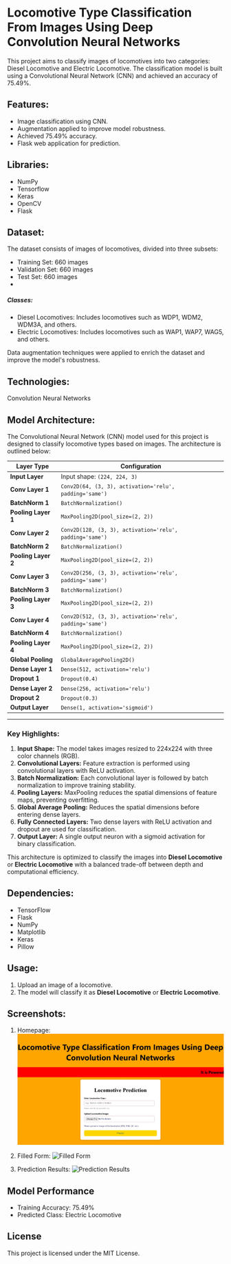 # Locomotive Type Classification From Images Using Deep Convolution Neural Networks
This project aims to classify images of locomotives into two categories: Diesel Locomotive and Electric Locomotive. 
The classification model is built using a Convolutional Neural Network (CNN) and achieved an accuracy of 75.49%.

## Features:
- Image classification using CNN.
- Augmentation applied to improve model robustness.
- Achieved 75.49% accuracy.
- Flask web application for prediction.

## Libraries:
- NumPy
- Tensorflow
- Keras
- OpenCV
- Flask

## Dataset:
The dataset consists of images of locomotives, divided into three subsets:
- Training Set: 660 images
- Validation Set: 660 images
- Test Set: 660 images
- 
##### Classes:
- Diesel Locomotives: Includes locomotives such as WDP1, WDM2, WDM3A, and others.
- Electric Locomotives: Includes locomotives such as WAP1, WAP7, WAG5, and others.

Data augmentation techniques were applied to enrich the dataset and improve the model's robustness.

## Technologies:
Convolution Neural Networks

## Model Architecture:
The Convolutional Neural Network (CNN) model used for this project is designed to classify locomotive types based on images. The architecture is outlined below:

| **Layer Type**          | **Configuration**                                 |
|--------------------------|--------------------------------------------------|
| **Input Layer**          | Input shape: `(224, 224, 3)`                     |
| **Conv Layer 1**         | `Conv2D(64, (3, 3), activation='relu', padding='same')` |
| **BatchNorm 1**          | `BatchNormalization()`                           |
| **Pooling Layer 1**      | `MaxPooling2D(pool_size=(2, 2))`                 |
| **Conv Layer 2**         | `Conv2D(128, (3, 3), activation='relu', padding='same')` |
| **BatchNorm 2**          | `BatchNormalization()`                           |
| **Pooling Layer 2**      | `MaxPooling2D(pool_size=(2, 2))`                 |
| **Conv Layer 3**         | `Conv2D(256, (3, 3), activation='relu', padding='same')` |
| **BatchNorm 3**          | `BatchNormalization()`                           |
| **Pooling Layer 3**      | `MaxPooling2D(pool_size=(2, 2))`                 |
| **Conv Layer 4**         | `Conv2D(512, (3, 3), activation='relu', padding='same')` |
| **BatchNorm 4**          | `BatchNormalization()`                           |
| **Pooling Layer 4**      | `MaxPooling2D(pool_size=(2, 2))`                 |
| **Global Pooling**       | `GlobalAveragePooling2D()`                       |
| **Dense Layer 1**        | `Dense(512, activation='relu')`                  |
| **Dropout 1**            | `Dropout(0.4)`                                   |
| **Dense Layer 2**        | `Dense(256, activation='relu')`                  |
| **Dropout 2**            | `Dropout(0.3)`                                   |
| **Output Layer**         | `Dense(1, activation='sigmoid')`                 |

---

### Key Highlights:
1. **Input Shape:** The model takes images resized to 224x224 with three color channels (RGB).
2. **Convolutional Layers:** Feature extraction is performed using convolutional layers with ReLU activation.
3. **Batch Normalization:** Each convolutional layer is followed by batch normalization to improve training stability.
4. **Pooling Layers:** MaxPooling reduces the spatial dimensions of feature maps, preventing overfitting.
5. **Global Average Pooling:** Reduces the spatial dimensions before entering dense layers.
6. **Fully Connected Layers:** Two dense layers with ReLU activation and dropout are used for classification.
7. **Output Layer:** A single output neuron with a sigmoid activation for binary classification.

This architecture is optimized to classify the images into **Diesel Locomotive** or **Electric Locomotive** with a balanced trade-off between depth and computational efficiency.

## Dependencies:
- TensorFlow
- Flask
- NumPy
- Matplotlib
- Keras
- Pillow

## Usage:
1. Upload an image of a locomotive.
2. The model will classify it as **Diesel Locomotive** or **Electric Locomotive**.

## Screenshots:
1. Homepage:
![Homepage](./Screenshot_11-4-2025_2206_127.0.0.1.jpeg)

2. Filled Form:
![Filled Form]()

3. Prediction Results:
![Prediction Results]()

## Model Performance
- Training Accuracy: 75.49%
- Predicted Class: Electric Locomotive

## License
This project is licensed under the MIT License.
